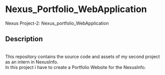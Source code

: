# Nexus_Portfolio_WebApplication
Nexus Project-2: Nexus_portfolio_WebApplication

## Description
<br>
This repository contains the source code and assets of my second project as an intern in NexusInfo.
<br>
In this project i have to create a Portfolio Website for the NexusInfo.
